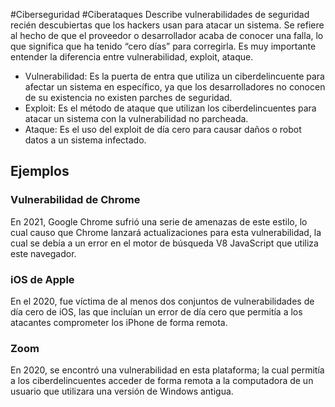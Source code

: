 #Ciberseguridad #Ciberataques 
Describe vulnerabilidades de seguridad recién descubiertas que los hackers usan para atacar un sistema. Se refiere al hecho de que el proveedor o desarrollador acaba de conocer una falla, lo que significa que ha tenido “cero días” para corregirla. Es muy importante entender la diferencia entre vulnerabilidad, exploit, ataque.
- Vulnerabilidad: Es la puerta de entra que utiliza un ciberdelincuente para afectar un sistema en específico, ya que los desarrolladores no conocen de su existencia no existen parches de seguridad.
- Exploit: Es el método de ataque que utilizan los ciberdelincuentes para atacar un sistema con la vulnerabilidad no parcheada.
- Ataque: Es el uso del exploit de día cero para causar daños o robot datos a un sistema infectado.
## Ejemplos
### Vulnerabilidad de Chrome
En 2021, Google Chrome sufrió una serie de amenazas de este estilo, lo cual causo que Chrome lanzará actualizaciones para esta vulnerabilidad, la cual se debía a un error en el motor de búsqueda V8 JavaScript que utiliza este navegador.
### iOS de Apple
En el 2020, fue víctima de al menos dos conjuntos de vulnerabilidades de día cero de iOS, las que incluían un error de día cero que permitía a los atacantes comprometer los iPhone de forma remota.
### Zoom
En 2020, se encontró una vulnerabilidad en esta plataforma; la cual permitía a los ciberdelincuentes acceder de forma remota a la computadora de un usuario que utilizara una versión de Windows antigua.
